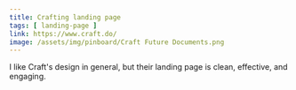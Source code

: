 ```yaml
---
title: Crafting landing page
tags: [ landing-page ]
link: https://www.craft.do/
image: /assets/img/pinboard/Craft Future Documents.png
---
```

I like Craft's design in general, but their landing page is clean, effective, and engaging.